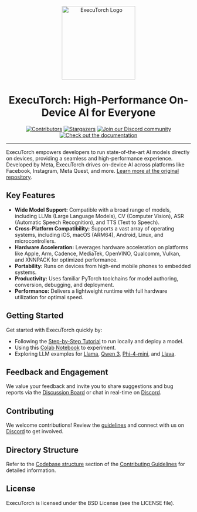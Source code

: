 <div align="center">
  <img src="docs/source/_static/img/et-logo.png" alt="ExecuTorch Logo" width="200">
  <h1>ExecuTorch: High-Performance On-Device AI for Everyone</h1>
</div>

<div align="center">
  <a href="https://github.com/pytorch/executorch/graphs/contributors"><img src="https://img.shields.io/github/contributors/pytorch/executorch?style=for-the-badge&color=blue" alt="Contributors"></a>
  <a href="https://github.com/pytorch/executorch/stargazers"><img src="https://img.shields.io/github/stars/pytorch/executorch?style=for-the-badge&color=blue" alt="Stargazers"></a>
  <a href="https://discord.gg/Dh43CKSAdc"><img src="https://img.shields.io/badge/Discord-Join%20Us-purple?logo=discord&logoColor=white&style=for-the-badge" alt="Join our Discord community"></a>
  <a href="https://pytorch.org/executorch/main/index"><img src="https://img.shields.io/badge/Documentation-000?logo=googledocs&logoColor=FFE165&style=for-the-badge" alt="Check out the documentation"></a>
  <hr>
</div>

ExecuTorch empowers developers to run state-of-the-art AI models directly on devices, providing a seamless and high-performance experience.  Developed by Meta, ExecuTorch drives on-device AI across platforms like Facebook, Instagram, Meta Quest, and more.  [Learn more at the original repository](https://github.com/pytorch/executorch).

## Key Features

*   **Wide Model Support:** Compatible with a broad range of models, including LLMs (Large Language Models), CV (Computer Vision), ASR (Automatic Speech Recognition), and TTS (Text to Speech).
*   **Cross-Platform Compatibility:** Supports a vast array of operating systems, including iOS, macOS (ARM64), Android, Linux, and microcontrollers.
*   **Hardware Acceleration:** Leverages hardware acceleration on platforms like Apple, Arm, Cadence, MediaTek, OpenVINO, Qualcomm, Vulkan, and XNNPACK for optimized performance.
*   **Portability:** Runs on devices from high-end mobile phones to embedded systems.
*   **Productivity:** Uses familiar PyTorch toolchains for model authoring, conversion, debugging, and deployment.
*   **Performance:** Delivers a lightweight runtime with full hardware utilization for optimal speed.

## Getting Started

Get started with ExecuTorch quickly by:

*   Following the [Step-by-Step Tutorial](https://pytorch.org/executorch/stable/getting-started.html) to run locally and deploy a model.
*   Using this [Colab Notebook](https://colab.research.google.com/drive/1qpxrXC3YdJQzly3mRg-4ayYiOjC6rue3?usp=sharing) to experiment.
*   Exploring LLM examples for [Llama](examples/models/llama/README.md), [Qwen 3](examples/models/qwen3/README.md), [Phi-4-mini](examples/models/phi_4_mini/README.md), and [Llava](examples/models/llava/README.md).

## Feedback and Engagement

We value your feedback and invite you to share suggestions and bug reports via the [Discussion Board](https://github.com/pytorch/executorch/discussions) or chat in real-time on [Discord](https://discord.gg/Dh43CKSAdc).

## Contributing

We welcome contributions! Review the [guidelines](CONTRIBUTING.md) and connect with us on [Discord](https://discord.gg/Dh43CKSAdc) to get involved.

## Directory Structure

Refer to the [Codebase structure](CONTRIBUTING.md#codebase-structure) section of the [Contributing Guidelines](CONTRIBUTING.md) for detailed information.

## License

ExecuTorch is licensed under the BSD License (see the LICENSE file).
